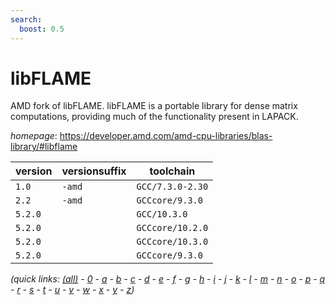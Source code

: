 ```yaml
---
search:
  boost: 0.5
---
```

# libFLAME

AMD fork of libFLAME. libFLAME is a portable library for dense matrix computations,  providing much of the functionality present in LAPACK.

*homepage*: <https://developer.amd.com/amd-cpu-libraries/blas-library/#libflame>

version | versionsuffix | toolchain
--------|---------------|----------
``1.0`` | ``-amd`` | ``GCC/7.3.0-2.30``
``2.2`` | ``-amd`` | ``GCCcore/9.3.0``
``5.2.0`` |  | ``GCC/10.3.0``
``5.2.0`` |  | ``GCCcore/10.2.0``
``5.2.0`` |  | ``GCCcore/10.3.0``
``5.2.0`` |  | ``GCCcore/9.3.0``


*(quick links: [(all)](../index.md) - [0](../0/index.md) - [a](../a/index.md) - [b](../b/index.md) - [c](../c/index.md) - [d](../d/index.md) - [e](../e/index.md) - [f](../f/index.md) - [g](../g/index.md) - [h](../h/index.md) - [i](../i/index.md) - [j](../j/index.md) - [k](../k/index.md) - [l](../l/index.md) - [m](../m/index.md) - [n](../n/index.md) - [o](../o/index.md) - [p](../p/index.md) - [q](../q/index.md) - [r](../r/index.md) - [s](../s/index.md) - [t](../t/index.md) - [u](../u/index.md) - [v](../v/index.md) - [w](../w/index.md) - [x](../x/index.md) - [y](../y/index.md) - [z](../z/index.md))*

